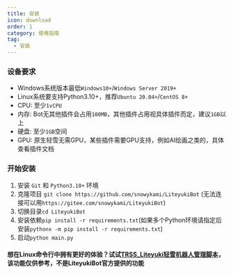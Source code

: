 ```yaml
---
title: 安装
icon: download
order: 1
category: 使用指南
tag:
  - 安装
---
```


### 设备要求
- Windows系统版本最低`Windows10+`/`Windows Server 2019+`
- Linux系统要支持Python3.10+，推荐`Ubuntu 20.04+`/`CentOS 8+`
- CPU: 至少`1vCPU`
- 内存: Bot无其他插件会占用`100MB`，其他插件占用视具体插件而定，建议`1GB`以上
- 硬盘: 至少`1GB`空间
- GPU: 原生轻雪无需GPU，某些插件需要GPU支持，例如AI绘画之类的，具体查看插件文档

### 开始安装
1. 安装 `Git` 和 `Python3.10+` 环境
2. 克隆项目 `git clone https://github.com/snowykami/LiteyukiBot` (无法连接可以用`https://gitee.com/snowykami/LiteyukiBot`)
3. 切换目录`cd LiteyukiBot`
4. 安装依赖`pip install -r requirements.txt`(如果多个Python环境请指定后安装`pythonx -m pip install -r requirements.txt`)
5. 启动`python main.py`

#### 想在Linux命令行中拥有更好的体验？试试[TRSS_Liteyuki轻雪机器人管理脚本](https://timerainstarsky.github.io/TRSS_Liteyuki/)，该功能仅供参考，不是LiteyukiBot官方提供的功能
